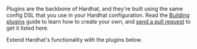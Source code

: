 Plugins are the backbone of Hardhat, and they're built using the same config DSL that you use in your Hardhat configuration. Read the [Building plugins](/advanced/building-plugins) guide to learn how to create your own, and [send a pull request](https://github.com/NomicFoundation/hardhat/blob/master/docs/src/content/hardhat-runner/plugins/plugins.ts#L9) to get it listed here.

Extend Hardhat's functionality with the plugins below.
